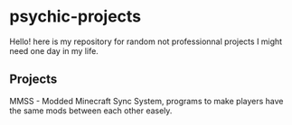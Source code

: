 # psychic-projects
Hello!
here is my repository for random not professionnal projects I might need one day in my life.


## Projects
MMSS - Modded Minecraft Sync System, programs to make players have the same mods between each other easely. 
